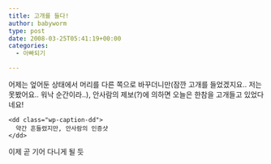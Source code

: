 ```yaml
---
title: 고개를 들다!
author: babyworm
type: post
date: 2008-03-25T05:41:19+00:00
categories:
  - 아빠되기

---
```

어제는 엎어둔 상태에서 머리를 다른 쪽으로 바꾸더니만(잠깐 고개를 들었겠지요.. 저는 못봤어요.. 워낙 순간이라..), 안사람의 제보(?)에 의하면 오늘은 한참을 고개들고 있었다네요!

<div class="mceTemp mceIEcenter">
  <dl id="" class="wp-caption aligncenter" style="width: 610px;">
    <dt class="wp-caption-dt">
    </dt>
    
    <dd class="wp-caption-dd">
      약간 흔들렸지만, 안사람의 인증샷
    </dd>
  </dl>
</div>

이제 곧 기어 다니게 될 듯
